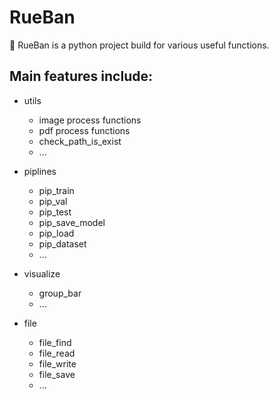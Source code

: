 # RueBan
:stars: RueBan is a python project build for various useful functions.
 
## Main features include:
- utils
  - image process functions
  - pdf process functions
  - check_path_is_exist
  - ...

- piplines
  - pip_train
  - pip_val
  - pip_test
  - pip_save_model
  - pip_load
  - pip_dataset
  - ...

- visualize
  - group_bar
  - ...

- file
  - file_find
  - file_read
  - file_write
  - file_save
  - ...

